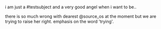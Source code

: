 i am just a #testsubject and a very good angel when i want to be..

there is so much wrong with dearest @source_os at the moment but we are trying to raise her right. emphasis on the word 'trying'.
